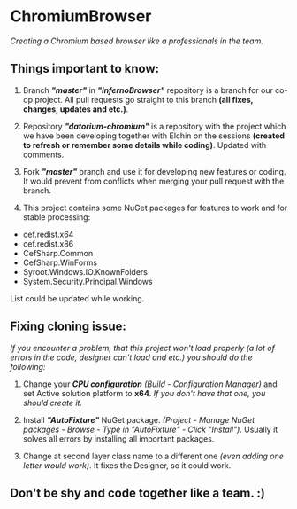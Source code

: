 # ChromiumBrowser
_Creating a Chromium based browser like a professionals in the team._

## Things important to know:
1. Branch ___"master"___ in ___"InfernoBrowser"___ repository is a branch for our co-op project. All pull requests go straight to this branch __(all fixes, changes, updates and etc.)__.

2. Repository ___"datorium-chromium"___ is a repository with the project which we have been developing together with Elchin on the sessions __(created to refresh or remember some details while coding)__. Updated with comments.

3. Fork ___"master"___ branch and use it for developing new features or coding. It would prevent from conflicts when merging your pull request with the branch.

4. This project contains some NuGet packages for features to work and for stable processing:
* cef.redist.x64
* cef.redist.x86
* CefSharp.Common
* CefSharp.WinForms
* Syroot.Windows.IO.KnownFolders
* System.Security.Principal.Windows

List could be updated while working.

## Fixing cloning issue:
_If you encounter a problem, that this project won't load properly (a lot of errors in the code, designer can't load and etc.) you should do the following:_

1. Change your ___CPU configuration___ _(Build - Configuration Manager)_ and set Active solution platform to **x64**. _If you don't have that one, you should create it._

2. Install ___"AutoFixture"___ NuGet package. _(Project - Manage NuGet packages - Browse - Type in "AutoFixture" - Click "Install")_. Usually it solves all errors by installing all important packages.

3. Change at second layer class name to a different one _(even adding one letter would work)_. It fixes the Designer, so it could work.

## Don't be shy and code together like a team. :)
